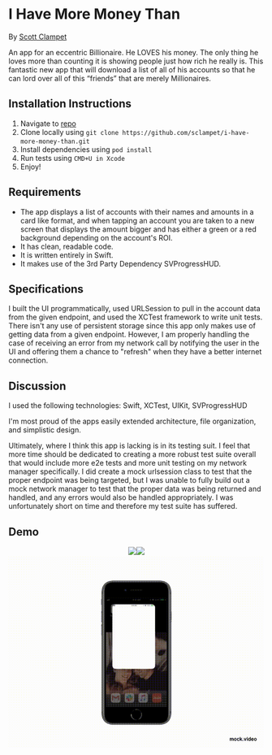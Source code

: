 # I Have More Money Than
By [Scott Clampet](mailto:scott@tao.team)

An app for an eccentric Billionaire. He LOVES his money. The only thing he loves more than counting it is showing people just how rich he really is.  This fantastic new app that will download a list of all of his accounts so that he can lord over all of this “friends” that are merely Millionaires.

## Installation Instructions
1. Navigate to [repo](https://github.com/sclampet/i-have-more-money-than)
2. Clone locally using
   `git clone https://github.com/sclampet/i-have-more-money-than.git`
3. Install dependencies using `pod install`
4. Run tests using `CMD+U in Xcode`
5. Enjoy!


## Requirements
  * The app displays a list of accounts with their names and amounts in a card like format, and when tapping an account you are taken to a new screen that displays the amount bigger and has either a green or a red background depending on the account's ROI.
  * It has clean, readable code.
  * It is written entirely in Swift.
  * It makes use of the 3rd Party Dependency SVProgressHUD.
  

## Specifications
I built the UI programmatically, used URLSession to pull in the account data from the given endpoint, and used the XCTest framework to write unit tests. There isn't any use of persistent storage since this app only makes use of getting data from a given endpoint. However, I am properly handling the case of receiving an error from my network call by notifying the user in the UI and offering them a chance to "refresh" when they have a better internet connection.

## Discussion
I used the following technologies: Swift, XCTest, UIKit, SVProgressHUD

I'm most proud of the apps easily extended architecture, file organization, and simplistic design. 

Ultimately, where I think this app is lacking is in its testing suit. I feel that more time should be dedicated to creating a more robust test suite overall that would include more e2e tests and more unit testing on my network manager specifically. I did create a mock urlsession class to test that the proper endpoint was being targeted, but I was unable to fully build out a mock network manager to test that the proper data was being returned and handled, and any errors would also be handled appropriately. I was unfortunately short on time and therefore my test suite has suffered.  

## Demo
<p align="center">
<img src="images/home.png" width="285"><img src="images/details.png" width="285"><br><img src="images/demo.gif" width="650">
</p>
